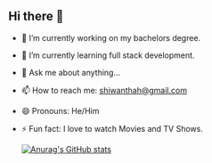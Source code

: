 ## Hi there 👋

<!--
**ShiwanthaH/ShiwanthaH** is a ✨ _special_ ✨ repository because its `README.md` (this file) appears on your GitHub profile.

Here are some ideas to get you started:
-->
- 🔭 I’m currently working on my bachelors degree.
- 🌱 I’m currently learning full stack development.
- 💬 Ask me about anything... 
- 📫 How to reach me: shiwanthah@gmail.com
- 😄 Pronouns: He/Him
- ⚡ Fun fact: I love to watch Movies and TV Shows.

  [![Anurag's GitHub stats](https://github-readme-stats.vercel.app/api?username=shiwanthah)](https://github.com/anuraghazra/github-readme-stats)

  

